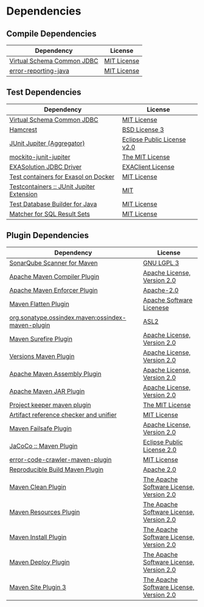 <!-- @formatter:off -->
# Dependencies

## Compile Dependencies

| Dependency                      | License          |
| ------------------------------- | ---------------- |
| [Virtual Schema Common JDBC][0] | [MIT License][1] |
| [error-reporting-java][2]       | [MIT License][3] |

## Test Dependencies

| Dependency                                      | License                          |
| ----------------------------------------------- | -------------------------------- |
| [Virtual Schema Common JDBC][0]                 | [MIT License][1]                 |
| [Hamcrest][4]                                   | [BSD License 3][5]               |
| [JUnit Jupiter (Aggregator)][6]                 | [Eclipse Public License v2.0][7] |
| [mockito-junit-jupiter][8]                      | [The MIT License][9]             |
| [EXASolution JDBC Driver][10]                   | [EXAClient License][11]          |
| [Test containers for Exasol on Docker][12]      | [MIT License][13]                |
| [Testcontainers :: JUnit Jupiter Extension][14] | [MIT][15]                        |
| [Test Database Builder for Java][16]            | [MIT License][17]                |
| [Matcher for SQL Result Sets][18]               | [MIT License][19]                |

## Plugin Dependencies

| Dependency                                              | License                                        |
| ------------------------------------------------------- | ---------------------------------------------- |
| [SonarQube Scanner for Maven][20]                       | [GNU LGPL 3][21]                               |
| [Apache Maven Compiler Plugin][22]                      | [Apache License, Version 2.0][23]              |
| [Apache Maven Enforcer Plugin][24]                      | [Apache-2.0][23]                               |
| [Maven Flatten Plugin][25]                              | [Apache Software Licenese][23]                 |
| [org.sonatype.ossindex.maven:ossindex-maven-plugin][26] | [ASL2][27]                                     |
| [Maven Surefire Plugin][28]                             | [Apache License, Version 2.0][23]              |
| [Versions Maven Plugin][29]                             | [Apache License, Version 2.0][23]              |
| [Apache Maven Assembly Plugin][30]                      | [Apache License, Version 2.0][23]              |
| [Apache Maven JAR Plugin][31]                           | [Apache License, Version 2.0][23]              |
| [Project keeper maven plugin][32]                       | [The MIT License][33]                          |
| [Artifact reference checker and unifier][34]            | [MIT License][35]                              |
| [Maven Failsafe Plugin][36]                             | [Apache License, Version 2.0][23]              |
| [JaCoCo :: Maven Plugin][37]                            | [Eclipse Public License 2.0][38]               |
| [error-code-crawler-maven-plugin][39]                   | [MIT License][40]                              |
| [Reproducible Build Maven Plugin][41]                   | [Apache 2.0][27]                               |
| [Maven Clean Plugin][42]                                | [The Apache Software License, Version 2.0][27] |
| [Maven Resources Plugin][43]                            | [The Apache Software License, Version 2.0][27] |
| [Maven Install Plugin][44]                              | [The Apache Software License, Version 2.0][27] |
| [Maven Deploy Plugin][45]                               | [The Apache Software License, Version 2.0][27] |
| [Maven Site Plugin 3][46]                               | [The Apache Software License, Version 2.0][27] |

[0]: https://github.com/exasol/virtual-schema-common-jdbc/
[1]: https://github.com/exasol/virtual-schema-common-jdbc/blob/main/LICENSE
[2]: https://github.com/exasol/error-reporting-java/
[3]: https://github.com/exasol/error-reporting-java/blob/main/LICENSE
[4]: http://hamcrest.org/JavaHamcrest/
[5]: http://opensource.org/licenses/BSD-3-Clause
[6]: https://junit.org/junit5/
[7]: https://www.eclipse.org/legal/epl-v20.html
[8]: https://github.com/mockito/mockito
[9]: https://github.com/mockito/mockito/blob/main/LICENSE
[10]: http://www.exasol.com
[11]: https://docs.exasol.com/connect_exasol/drivers/jdbc.htm
[12]: https://github.com/exasol/exasol-testcontainers/
[13]: https://github.com/exasol/exasol-testcontainers/blob/main/LICENSE
[14]: https://testcontainers.org
[15]: http://opensource.org/licenses/MIT
[16]: https://github.com/exasol/test-db-builder-java/
[17]: https://github.com/exasol/test-db-builder-java/blob/main/LICENSE
[18]: https://github.com/exasol/hamcrest-resultset-matcher/
[19]: https://github.com/exasol/hamcrest-resultset-matcher/blob/main/LICENSE
[20]: http://sonarsource.github.io/sonar-scanner-maven/
[21]: http://www.gnu.org/licenses/lgpl.txt
[22]: https://maven.apache.org/plugins/maven-compiler-plugin/
[23]: https://www.apache.org/licenses/LICENSE-2.0.txt
[24]: https://maven.apache.org/enforcer/maven-enforcer-plugin/
[25]: https://www.mojohaus.org/flatten-maven-plugin/
[26]: https://sonatype.github.io/ossindex-maven/maven-plugin/
[27]: http://www.apache.org/licenses/LICENSE-2.0.txt
[28]: https://maven.apache.org/surefire/maven-surefire-plugin/
[29]: https://www.mojohaus.org/versions/versions-maven-plugin/
[30]: https://maven.apache.org/plugins/maven-assembly-plugin/
[31]: https://maven.apache.org/plugins/maven-jar-plugin/
[32]: https://github.com/exasol/project-keeper/
[33]: https://github.com/exasol/project-keeper/blob/main/LICENSE
[34]: https://github.com/exasol/artifact-reference-checker-maven-plugin/
[35]: https://github.com/exasol/artifact-reference-checker-maven-plugin/blob/main/LICENSE
[36]: https://maven.apache.org/surefire/maven-failsafe-plugin/
[37]: https://www.jacoco.org/jacoco/trunk/doc/maven.html
[38]: https://www.eclipse.org/legal/epl-2.0/
[39]: https://github.com/exasol/error-code-crawler-maven-plugin/
[40]: https://github.com/exasol/error-code-crawler-maven-plugin/blob/main/LICENSE
[41]: http://zlika.github.io/reproducible-build-maven-plugin
[42]: http://maven.apache.org/plugins/maven-clean-plugin/
[43]: http://maven.apache.org/plugins/maven-resources-plugin/
[44]: http://maven.apache.org/plugins/maven-install-plugin/
[45]: http://maven.apache.org/plugins/maven-deploy-plugin/
[46]: http://maven.apache.org/plugins/maven-site-plugin/
